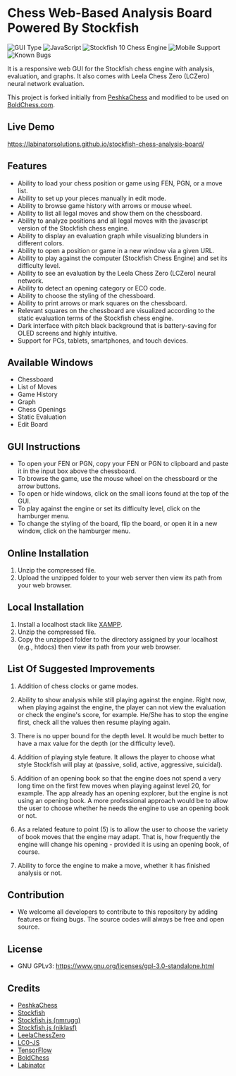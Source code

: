 # Chess Web-Based Analysis Board Powered By Stockfish

![GUI Type](https://img.shields.io/badge/Type-Web_GUI-orange)
![JavaScript](https://img.shields.io/badge/Language-JavaScript-yellow)
![Stockfish 10 Chess Engine](https://img.shields.io/badge/Stockfish_Chess_Engine-10-43AC6A)
![Mobile Support](https://img.shields.io/badge/Touch_Based_Device_Support-Yes-purple)
![Known Bugs](https://img.shields.io/badge/Known_Bugs-0-green)

It is a responsive web GUI for the Stockfish chess engine with analysis, evaluation, and graphs. It also comes with Leela Chess Zero (LCZero) neural network evaluation.

This project is forked initially from [PeshkaChess](https://github.com/hxim/PeshkaChess) and modified to be used on [BoldChess.com](https://boldchess.com/).


## Live Demo

https://labinatorsolutions.github.io/stockfish-chess-analysis-board/


## Features

- Ability to load your chess position or game using FEN, PGN, or a move list.
- Ability to set up your pieces manually in edit mode.
- Ability to browse game history with arrows or mouse wheel.
- Ability to list all legal moves and show them on the chessboard.
- Ability to analyze positions and all legal moves with the javascript version of the Stockfish chess engine.
- Ability to display an evaluation graph while visualizing blunders in different colors.
- Ability to open a position or game in a new window via a given URL.
- Ability to play against the computer (Stockfish Chess Engine) and set its difficulty level.
- Ability to see an evaluation by the Leela Chess Zero (LCZero) neural network.
- Ability to detect an opening category or ECO code.
- Ability to choose the styling of the chessboard.
- Ability to print arrows or mark squares on the chessboard.
- Relevant squares on the chessboard are visualized according to the static evaluation terms of the Stockfish chess engine.
- Dark interface with pitch black background that is battery-saving for OLED screens and highly intuitive.
- Support for PCs, tablets, smartphones, and touch devices.


## Available Windows

- Chessboard
- List of Moves
- Game History
- Graph
- Chess Openings
- Static Evaluation
- Edit Board


## GUI Instructions

- To open your FEN or PGN, copy your FEN or PGN to clipboard and paste it in the input box above the chessboard.
- To browse the game, use the mouse wheel on the chessboard or the arrow buttons.
- To open or hide windows, click on the small icons found at the top of the GUI.
- To play against the engine or set its difficulty level, click on the hamburger menu.
- To change the styling of the board, flip the board, or open it in a new window, click on the hamburger menu. 


## Online Installation

1. Unzip the compressed file.
2. Upload the unzipped folder to your web server then view its path from your web browser.


## Local Installation

1. Install a localhost stack like [XAMPP](https://www.apachefriends.org/index.html).
2. Unzip the compressed file.
3. Copy the unzipped folder to the directory assigned by your localhost (e.g., htdocs) then view its path from your web browser.


## List Of Suggested Improvements

1. Addition of chess clocks or game modes.

2. Ability to show analysis while still playing against the engine. Right now, when playing against the engine, the player can not view the evaluation or check the engine's score, for example. He/She has to stop the engine first, check all the values then resume playing again.

3. There is no upper bound for the depth level. It would be much better to have a max value for the depth (or the difficulty level).

4. Addition of playing style feature. It allows the player to choose what style Stockfish will play at (passive, solid, active, aggressive, suicidal).

5. Addition of an opening book so that the engine does not spend a very long time on the first few moves when playing against level 20, for example. The app already has an opening explorer, but the engine is not using an opening book. A more professional approach would be to allow the user to choose whether he needs the engine to use an opening book or not.

6. As a related feature to point (5) is to allow the user to choose the variety of book moves that the engine may adapt. That is, how frequently the engine will change his opening - provided it is using an opening book, of course.

7. Ability to force the engine to make a move, whether it has finished analysis or not.


## Contribution

- We welcome all developers to contribute to this repository by adding features or fixing bugs. The source codes will always be free and open source.


## License

- GNU GPLv3: https://www.gnu.org/licenses/gpl-3.0-standalone.html


## Credits

- [PeshkaChess](https://github.com/hxim/PeshkaChess)
- [Stockfish](https://github.com/mcostalba/Stockfish)
- [Stockfish.js (nmrugg)](https://github.com/nmrugg/stockfish.js)
- [Stockfish.js (niklasf)](https://github.com/niklasf/stockfish.js)
- [LeelaChessZero](https://github.com/LeelaChessZero)
- [LC0-JS](https://github.com/frpays/lc0-js)
- [TensorFlow](https://github.com/tensorflow/tensorflow)
- [BoldChess](https://boldchess.com/)
- [Labinator](https://labinator.com/)
